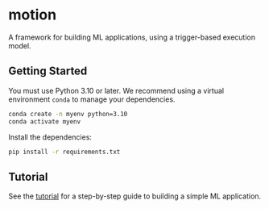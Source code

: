 # motion

A framework for building ML applications, using a trigger-based execution model.

## Getting Started

You must use Python 3.10 or later. We recommend using a virtual environment `conda` to manage your dependencies.

```bash
conda create -n myenv python=3.10
conda activate myenv
```

Install the dependencies:

```bash
pip install -r requirements.txt
```

## Tutorial

See the [tutorial](docs/tutorial.md) for a step-by-step guide to building a simple ML application.